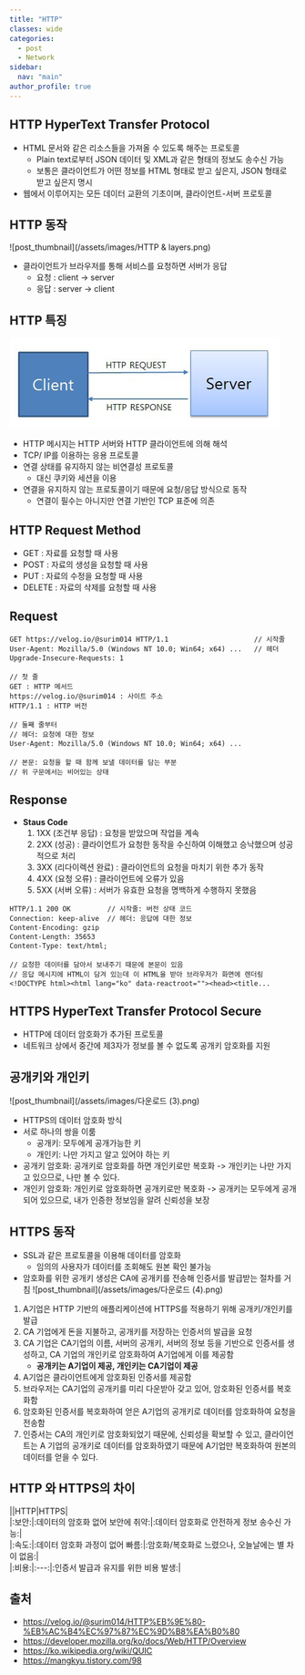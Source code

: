 ```yaml
---
title: "HTTP"
classes: wide
categories: 
  - post
  - Network
sidebar:
  nav: "main"
author_profile: true
---
```


## HTTP HyperText Transfer Protocol
* HTML 문서와 같은 리소스들을 가져올 수 있도록 해주는 프로토콜
	* Plain text로부터 JSON 데이터 및 XML과 같은 형태의 정보도 송수신 가능
	* 보통은 클라이언트가 어떤 정보를 HTML 형태로 받고 싶은지, JSON 형태로 받고 싶은지 명시
* 웹에서 이루어지는 모든 데이터 교환의 기초이며, 클라이언트-서버 프로토콜

## HTTP 동작
![post_thumbnail](/assets/images/HTTP & layers.png)
* 클라이언트가 브라우저를 통해 서비스를 요청하면 서버가 응답
	* 요청 : client -> server
	* 응답 : server -> client

## HTTP 특징
![post_thumbnail](/assets/images/image.png)
* HTTP 메시지는 HTTP 서버와 HTTP 클라이언트에 의해 해석
* TCP/ IP를 이용하는 응용 프로토콜
* 연결 상태를 유지하지 않는 비연결성 프로토콜
	* 대신 쿠키와 세션을 이용
* 연결을 유지하지 않는 프로토콜이기 때문에 요청/응답 방식으로 동작
	* 연결이 필수는 아니지만 연결 기반인 TCP 표준에 의존

## HTTP Request Method
* GET : 자료를 요청할 때 사용
* POST : 자료의 생성을 요청할 때 사용
* PUT : 자료의 수정을 요청할 때 사용
* DELETE : 자료의 삭제를 요청할 때 사용

## Request 

```http
GET https://velog.io/@surim014 HTTP/1.1						// 시작줄
User-Agent: Mozilla/5.0 (Windows NT 10.0; Win64; x64) ...	// 헤더
Upgrade-Insecure-Requests: 1

// 첫 줄
GET : HTTP 메서드
https://velog.io/@surim014 : 사이트 주소
HTTP/1.1 : HTTP 버전

// 둘째 줄부터
// 헤더: 요청에 대한 정보
User-Agent: Mozilla/5.0 (Windows NT 10.0; Win64; x64) ...

// 본문: 요청을 할 때 함께 보낼 데이터를 담는 부분
// 위 구문에서는 비어있는 상태
```

## Response

* **Staus Code**
	1. 1XX (조건부 응답) : 요청을 받았으며 작업을 계속
	2. 2XX (성공) : 클라이언트가 요청한 동작을 수신하여 이해했고 승낙했으며 성공적으로 처리	
	3. 3XX (리다이렉션 완료) : 클라이언트의 요청을 마치기 위한 추가 동작
	4. 4XX (요청 오류) : 클라이언트에 오류가 있음
	5. 5XX (서버 오류) : 서버가 유효한 요청을 명백하게 수행하지 못했음

```http
HTTP/1.1 200 OK			// 시작줄: 버전 상태 코드
Connection: keep-alive	// 헤더: 응답에 대한 정보
Content-Encoding: gzip												 
Content-Length: 35653
Content-Type: text/html;

// 요청한 데이터를 담아서 보내주기 때문에 본문이 있음
// 응답 메시지에 HTML이 담겨 있는데 이 HTML을 받아 브라우저가 화면에 렌더링
<!DOCTYPE html><html lang="ko" data-reactroot=""><head><title...
```

## HTTPS HyperText Transfer Protocol Secure
* HTTP에 데이터 암호화가 추가된 프로토콜
* 네트워크 상에서 중간에 제3자가 정보를 볼 수 없도록 공개키 암호화를 지원

## 공개키와 개인키
![post_thumbnail](/assets/images/다운로드 (3).png)
* HTTPS의 데이터 암호화 방식
* 서로 하나의 쌍을 이룸
	* 공개키: 모두에게 공개가능한 키
	* 개인키: 나만 가지고 알고 있어야 하는 키
* 공개키 암호화: 공개키로 암호화를 하면 개인키로만 복호화
	-> 개인키는 나만 가지고 있으므로, 나만 볼 수 있다.
* 개인키 암호화: 개인키로 암호화하면 공개키로만 복호화
	-> 공개키는 모두에게 공개되어 있으므로, 내가 인증한 정보임을 알려 신뢰성을 보장

## HTTPS 동작
* SSL과 같은 프로토콜을 이용해 데이터를 암호화
	* 임의의 사용자가 데이터를 조회해도 원본 확인 불가능
* 암호화를 위한 공개키 생성은 CA에 공개키를 전송해 인증서를 발급받는 절차를 거침
![post_thumbnail](/assets/images/다운로드 (4).png)

1. A기업은 HTTP 기반의 애플리케이션에 HTTPS를 적용하기 위해 공개키/개인키를 발급
2. CA 기업에게 돈을 지불하고, 공개키를 저장하는 인증서의 발급을 요청
3. CA 기업은 CA기업의 이름, 서버의 공개키, 서버의 정보 등을 기반으로 인증서를 생성하고, CA 기업의 개인키로 암호화하여 A기업에게 이를 제공함
	* **공개키는 A기업이 제공, 개인키는 CA기업이 제공**
4. A기업은 클라이언트에게 암호화된 인증서를 제공함
5. 브라우저는 CA기업의 공개키를 미리 다운받아 갖고 있어, 암호화된 인증서를 복호화함
6. 암호화된 인증서를 복호화하여 얻은 A기업의 공개키로 데이터를 암호화하여 요청을 전송함
7. 인증서는 CA의 개인키로 암호화되었기 때문에, 신뢰성을 확보할 수 있고, 클라이언트는 A 기업의 공개키로 데이터를 암호화하였기 때문에 A기업만 복호화하여 원본의 데이터를 얻을 수 있다.

## HTTP 와 HTTPS의 차이
||HTTP|HTTPS|  
|:보안:|:데이터의 암호화 없어 보안에 취약:|:데이터 암호화로 안전하게 정보 송수신 가능:|  
|:속도:|:데이터 암호화 과정이 없어 빠름:|:암호화/복호화로 느렸으나, 오늘날에는 별 차이 없음:|  
|:비용:|:---:|:인증서 발급과 유지를 위한 비용 발생:|  

## 출처
* <https://velog.io/@surim014/HTTP%EB%9E%80-%EB%AC%B4%EC%97%87%EC%9D%B8%EA%B0%80>
* <https://developer.mozilla.org/ko/docs/Web/HTTP/Overview>
* <https://ko.wikipedia.org/wiki/QUIC>
* <https://mangkyu.tistory.com/98>
